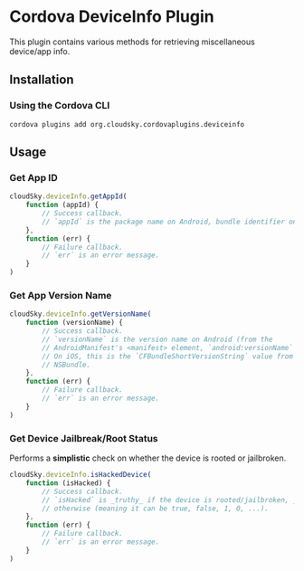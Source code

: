 Cordova DeviceInfo Plugin
=========================

This plugin contains various methods for retrieving miscellaneous device/app
info.


Installation
------------

### Using the Cordova CLI

`cordova plugins add org.cloudsky.cordovaplugins.deviceinfo`


Usage
-----

### Get App ID

```javascript
cloudSky.deviceInfo.getAppId(
    function (appId) {
        // Success callback.
        // `appId` is the package name on Android, bundle identifier on iOS.
    },
    function (err) {
        // Failure callback.
        // `err` is an error message.
    }
)
```


### Get App Version Name

```javascript
cloudSky.deviceInfo.getVersionName(
    function (versionName) {
        // Success callback.
        // `versionName` is the version name on Android (from the
        // AndroidManifest's <manifest> element, `android:versionName` attribute).
        // On iOS, this is the `CFBundleShortVersionString` value from the main
        // NSBundle.
    },
    function (err) {
        // Failure callback.
        // `err` is an error message.
    }
)
```


### Get Device Jailbreak/Root Status

Performs a __simplistic__ check on whether the device is rooted or jailbroken.

```javascript
cloudSky.deviceInfo.isHackedDevice(
    function (isHacked) {
        // Success callback.
        // `isHacked` is _truthy_ if the device is rooted/jailbroken, _falsy_
        // otherwise (meaning it can be true, false, 1, 0, ...).
    },
    function (err) {
        // Failure callback.
        // `err` is an error message.
    }
)
```
